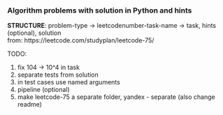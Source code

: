 <h3>Algorithm problems with solution in Python and hints</h3>
<b>STRUCTURE</b>: problem-type -> leetcodenumber-task-name -> task, hints (optional), solution<br>
from: https://leetcode.com/studyplan/leetcode-75/


TODO:
1. fix 104 -> 10^4 in task
2. separate tests from solution
3. in test cases use named arguments
4. pipeline (optional)
5. make leetcode-75 a separate folder, yandex - separate (also change readme)
